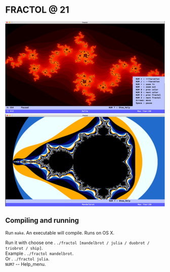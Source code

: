 # FRACTOL @ 21

![screenshot](screens/screen.png?raw=true)
![screenshot](screens/screen1.png?raw=true)

## Compiling and running
Run `make`. An executable will compile. Runs on OS X.

Run it with choose one . `./fractol [mandelbrot / julia / duobrot / triobrot / ship]`. <br>
Example . `./fractol mandelbrot`. <br>
Or . `./fractol julia`. <br>
`NUM7` -- Help_menu.
